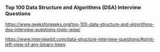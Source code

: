 ### Top 100 Data Structure and Algorithms (DSA) Interview Questions
https://www.geeksforgeeks.org/top-100-data-structure-and-algorithms-dsa-interview-questions-topic-wise/

https://www.interviewbit.com/data-structure-interview-questions/#print-left-view-of-any-binary-trees